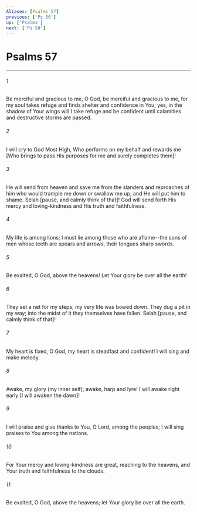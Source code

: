 ```yaml
---
Aliases: [Psalms 57]
previous: ['Ps 56']
up: ['Psalms']
next: ['Ps 58']
---
```

# Psalms 57

***


###### 1 


Be merciful and gracious to me, O God, be merciful and gracious to me, for my soul takes refuge and finds shelter and confidence in You; yes, in the shadow of Your wings will I take refuge and be confident until calamities and destructive storms are passed. 


###### 2 


I will cry to God Most High, Who performs on my behalf and rewards me [Who brings to pass His purposes for me and surely completes them]! 


###### 3 


He will send from heaven and save me from the slanders and reproaches of him who would trample me down or swallow me up, and He will put him to shame. Selah [pause, and calmly think of that]! God will send forth His mercy and loving-kindness and His truth and faithfulness. 


###### 4 


My life is among lions; I must lie among those who are aflame--the sons of men whose teeth are spears and arrows, their tongues sharp swords. 


###### 5 


Be exalted, O God, above the heavens! Let Your glory be over all the earth! 


###### 6 


They set a net for my steps; my very life was bowed down. They dug a pit in my way; into the midst of it they themselves have fallen. Selah [pause, and calmly think of that]! 


###### 7 


My heart is fixed, O God, my heart is steadfast and confident! I will sing and make melody. 


###### 8 


Awake, my glory (my inner self); awake, harp and lyre! I will awake right early [I will awaken the dawn]! 


###### 9 


I will praise and give thanks to You, O Lord, among the peoples; I will sing praises to You among the nations. 


###### 10 


For Your mercy and loving-kindness are great, reaching to the heavens, and Your truth and faithfulness to the clouds. 


###### 11 


Be exalted, O God, above the heavens; let Your glory be over all the earth.
